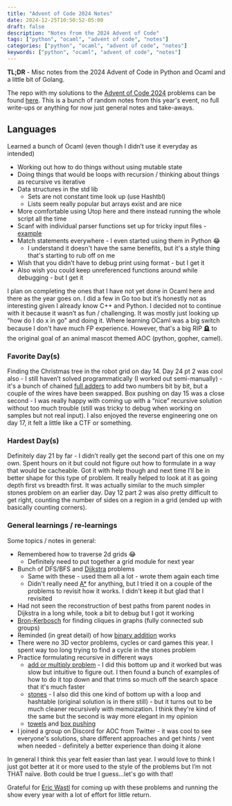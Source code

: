 ```yaml
---
title: "Advent of Code 2024 Notes"
date: 2024-12-25T10:50:52-05:00
draft: false
description: "Notes from the 2024 Advent of Code"
tags: ["python", "ocaml", "advent of code", "notes"]
categories: ["python", "ocaml", "advent of code", "notes"]
keywords: ["python", "ocaml", "advent of code", "notes"]
---
```


**TL;DR** - Misc notes from the 2024 Advent of Code in Python and Ocaml and a little bit of Golang.

The repo with my solutions to the [Advent of Code 2024](https://adventofcode.com/2024) problems can be found [here](https://github.com/heathhenley/AOC). This is a bunch of random notes from this year's event, no full write-ups or anything for now just general notes and take-aways.


## Languages
Learned a bunch of Ocaml (even though I didn’t use it everyday as intended)
- Working out how to do things without using mutable state
- Doing things that would be loops with recursion / thinking about things as recursive vs iterative
- Data structures in the std lib
	- Sets are not constant time look up (use Hashtbl)
	- Lists seem really popular but arrays exist and are nice
- More comfortable using Utop here and there instead running the whole script all the time
- Scanf with individual parser functions set up for tricky input files - [example](https://github.com/heathhenley/AOC/blob/main/2024/day13/day13.ml#L5)
- Match statements everywhere - I even started using them in Python 😂
	- I understand it doesn't have the same benefits, but it's a style thing that's starting to rub off on me
- Wish that you didn’t have to debug print using format - but I get it
- Also wish you could keep unreferenced functions around while debugging - but I get it 

I plan on completing the ones that I have not yet done in Ocaml here and there as the year goes on. I did a few in Go too but it’s honestly not as interesting given I already know C++ and Python. I decided not to continue with it because it wasn’t as fun / challenging. It was mostly just looking up "how do I do x in go" and doing it. Where learning OCaml was a big switch because I don't have much FP experience. However, that's a big RIP 🪦 to the original goal of an animal mascot themed AOC (python, gopher, camel).

### Favorite Day(s)
Finding the Christmas tree in the robot grid on day 14. Day 24 pt 2 was cool also - I still haven’t solved programmatically (I worked out semi-manually) - it's a bunch of chained [full adders](https://www.geeksforgeeks.org/full-adder-in-digital-logic/) to add two numbers bit by bit, but a couple of the wires have been swapped. Box pushing on day 15 was a close second - I was really happy with coming up with a “nice” recursive solution without too much trouble (still was tricky to debug when working on samples but not real input). I also enjoyed the reverse engineering one on day 17, it felt a little like a CTF or something. 

### Hardest Day(s)
Definitely day 21 by far - I didn’t really get the second part of this one on my own. Spent hours on it but could not figure out how to formulate in a way that would be cacheable. Got it with help though and next time I’ll be in better shape for this type of problem. It really helped to look at it as going depth first vs breadth first. It was actually similar to the much simpler stones problem on an earlier day. Day 12 part 2 was also pretty difficult to get right, counting the number of sides on a region in a grid (ended up with basically counting corners).

### General learnings / re-learnings
Some topics / notes in general:
- Remembered how to traverse 2d grids 😂
	- Definitely need to put together a grid module for next year
- Bunch of DFS/BFS and [Dijkstra](https://en.wikipedia.org/wiki/Dijkstra's_algorithm) problems
	- Same with these - used them all a lot - wrote them again each time
	- Didn't really need [A*](https://en.wikipedia.org/wiki/A*_search_algorithm) for anything, but I tried it on a couple of the problems to revisit how it works. I didn't keep it but glad that I revisited
- Had not seen the reconstruction of best paths from parent nodes in Dijkstra in a long while, took a bit to debug but I got it working
- [Bron-Kerbosch](https://en.wikipedia.org/wiki/Bron%E2%80%93Kerbosch_algorithm) for finding cliques in graphs (fully connected sub groups)
- Reminded (in great detail) of how [binary addition](https://www.geeksforgeeks.org/full-adder-in-digital-logic/) works
- There were no 3D vector problems, cycles or card games this year. I spent way too long trying to find a cycle in the stones problem
- Practice formulating recursive in different ways
  - [add or multiply problem](https://github.com/heathhenley/AOC/tree/main/2024/day7) - I did this bottom up and it worked but was slow but intuitive to figure out. I then found a bunch of examples of how to do it top down and that trims so much off the search space that it's much faster
  - [stones](https://github.com/heathhenley/AOC/blob/main/2024/day11/) - I also did this one kind of bottom up with a loop and hashtable (original solution is in there still) - but it turns out to be much cleaner recursively with memoization. I think they're kind of the same but the second is way more elegant in my opinion
  - [towels](https://github.com/heathhenley/AOC/tree/main/2024/day19) and [box pushing](https://github.com/heathhenley/AOC/tree/main/2024/day15)
- I joined a group on Discord for AOC from Twitter - it was cool to see everyone's solutions, share different approaches and get hints / vent when needed - definitely a better experience than doing it alone

In general I think this year felt easier than last year. I would love to think I just got better at it or more used to the style of the problems but I’m not THAT naïve. Both could be true I guess...let's go with that!

Grateful for [Eric Wastl](https://was.tl/) for coming up with these problems and running the show every year with a lot of effort for little return.